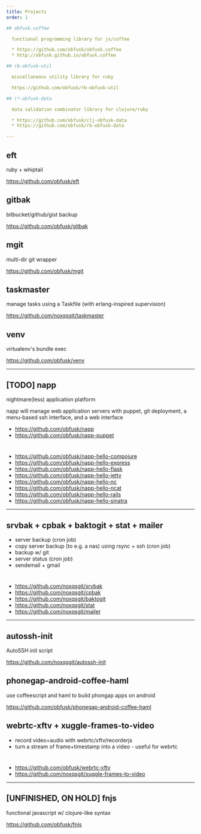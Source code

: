 ```yaml
---
title: Projects
order: 1

## obfusk.coffee

  functional programming library for js/coffee

  * https://github.com/obfusk/obfusk.coffee
  * http://obfusk.github.io/obfusk.coffee

## rb-obfusk-util

  miscellaneous utility library for ruby

  https://github.com/obfusk/rb-obfusk-util

## \*-obfusk-data

  data validation combinator library for clojure/ruby

  * https://github.com/obfusk/clj-obfusk-data
  * https://github.com/obfusk/rb-obfusk-data

---
```


## eft

  ruby + whiptail

  https://github.com/obfusk/eft

## gitbak

  bitbucket/github/gist backup

  https://github.com/obfusk/gitbak

## mgit

  multi-dir git wrapper

  https://github.com/obfusk/mgit

## taskmaster

  manage tasks using a Taskfile
  (with erlang-inspired supervision)

  https://github.com/noxqsgit/taskmaster

## venv

  virtualenv's bundle exec

  https://github.com/obfusk/venv

---

## [TODO] napp

  nightmare(less) application platform

  napp will manage web application servers with puppet, git
  deployment, a menu-based ssh interface, and a web interface

  * https://github.com/obfusk/napp
  * https://github.com/obfusk/napp-puppet

#

  * https://github.com/obfusk/napp-hello-compojure
  * https://github.com/obfusk/napp-hello-express
  * https://github.com/obfusk/napp-hello-flask
  * https://github.com/obfusk/napp-hello-jetty
  * https://github.com/obfusk/napp-hello-nc
  * https://github.com/obfusk/napp-hello-ncat
  * https://github.com/obfusk/napp-hello-rails
  * https://github.com/obfusk/napp-hello-sinatra

---

## srvbak + cpbak + baktogit + stat + mailer

  * server backup (cron job)
  * copy server backup (to e.g. a nas) using rsync + ssh (cron job)
  * backup w/ git
  * server status (cron job)
  * sendemail + gmail

#

  * https://github.com/noxqsgit/srvbak
  * https://github.com/noxqsgit/cpbak
  * https://github.com/noxqsgit/baktogit
  * https://github.com/noxqsgit/stat
  * https://github.com/noxqsgit/mailer

---

## autossh-init

  AutoSSH init script

  https://github.com/noxqsgit/autossh-init

## phonegap-android-coffee-haml

  use coffeescript and haml to build phongap apps on android

  https://github.com/obfusk/phonegap-android-coffee-haml

## webrtc-xftv + xuggle-frames-to-video

  * record video+audio with webrtc/xftv/recorderjs
  * turn a stream of frame+timestamp into a video - useful for webrtc

#

  * https://github.com/obfusk/webrtc-xftv
  * https://github.com/noxqsgit/xuggle-frames-to-video

---

## [UNFINISHED, ON HOLD] fnjs

  functional javascript w/ clojure-like syntax

  https://github.com/obfusk/fnjs
